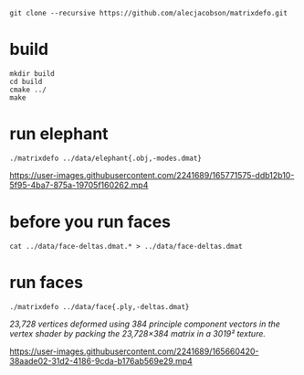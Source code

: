 


    git clone --recursive https://github.com/alecjacobson/matrixdefo.git

# build

    mkdir build
    cd build
    cmake ../
    make

# run elephant

    ./matrixdefo ../data/elephant{.obj,-modes.dmat}
    


https://user-images.githubusercontent.com/2241689/165771575-ddb12b10-5f95-4ba7-875a-19705f160262.mp4



# before you run faces

    cat ../data/face-deltas.dmat.* > ../data/face-deltas.dmat 

# run faces

    ./matrixdefo ../data/face{.ply,-deltas.dmat}
    
    
_23,728 vertices deformed using 384 principle component vectors in the vertex shader by packing the 23,728×384 matrix in a 3019² texture._

https://user-images.githubusercontent.com/2241689/165660420-38aade02-31d2-4186-9cda-b176ab569e29.mp4
